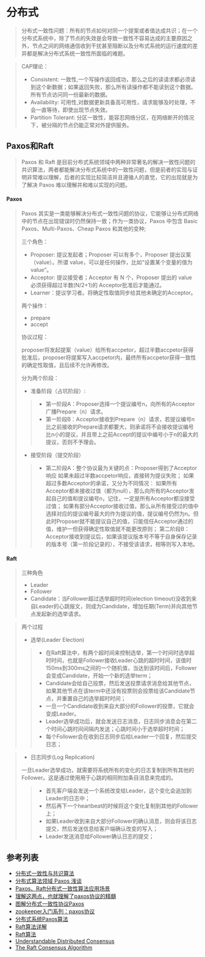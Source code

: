 # 分布式
> 分布式一致性问题：所有的节点如何对同一个提案或者值达成共识；在一个分布式系统中，除了节点的失效是会导致一致性不容易达成的主要原因之外，节点之间的网络通信收到干扰甚至阻断以及分布式系统的运行速度的差异都是解决分布式系统一致性所面临的难题。

> CAP理论：
> - Consistent: 一致性,一个写操作返回成功，那么之后的读请求都必须读到这个新数据；如果返回失败，那么所有读操作都不能读到这个数据。所有节点访问同一份最新的数据。
> - Availability: 可用性,对数据更新具备高可用性，请求能够及时处理，不会一直等待，即使出现节点失效。
> - Partition Tolerant: 分区一致性，能容忍网络分区，在网络断开的情况下，被分隔的节点仍能正常对外提供服务。

## Paxos和Raft
> Paxos 和 Raft 是目前分布式系统领域中两种非常著名的解决一致性问题的共识算法，两者都能解决分布式系统中的一致性问题，但是前者的实现与证明非常难以理解，后者的实现比较简洁并且遵循人的直觉，它的出现就是为了解决 Paxos 难以理解并和难以实现的问题。

#### Paxos
> Paxos 其实是一类能够解决分布式一致性问题的协议，它能够让分布式网络中的节点在出现错误时仍然保持一致；作为一类协议，Paxos 中包含 Basic Paxos、Multi-Paxos、Cheap Paxos 和其他的变种;
> 
> 三个角色：
> - Proposer: 提议发起者；Proposer 可以有多个，Proposer 提出议案（value）。所谓 value，可以是任何操作，比如“设置某个变量的值为value”。
> - Acceptor: 提议接受者；Acceptor 有 N 个，Proposer 提出的 value 必须获得超过半数(N/2+1)的 Acceptor批准后才能通过。
> - Learner：提议学习者。将确定性取值同步给其他未确定的Acceptor。
>
> 两个操作：
> - prepare
> - accept
>
> 协议过程：
>
> proposer将发起提案（value）给所有accpetor，超过半数accpetor获得批准后，proposer将提案写入accpetor内，最终所有accpetor获得一致性的确定性取值，且后续不允许再修改。
>
> 分为两个阶段：
>
> - 准备阶段（占坑阶段）:
>> - 第一阶段A：Proposer选择一个提议编号n，向所有的Acceptor广播Prepare（n）请求。
>> - 第一阶段B：Acceptor接收到Prepare（n）请求，若提议编号n比之前接收的Prepare请求都要大，则承诺将不会接收提议编号比n小的提议，并且带上之前Accept的提议中编号小于n的最大的提议，否则不予理会。
> - 接受阶段（提交阶段）
>> - 第二阶段A：整个协议最为关键的点：Proposer得到了Acceptor响应
如果未超过半数accpetor响应，直接转为提议失败；
如果超过多数Acceptor的承诺，又分为不同情况：
如果所有Acceptor都未接收过值（都为null），那么向所有的Acceptor发起自己的值和提议编号n，记住，一定是所有Acceptor都没接受过值；
如果有部分Acceptor接收过值，那么从所有接受过的值中选择对应的提议编号最大的作为提议的值，提议编号仍然为n。但此时Proposer就不能提议自己的值，只能信任Acceptor通过的值，维护一但获得确定性取值就不能更改原则；
第二阶段B：Acceptor接收到提议后，如果该提议版本号不等于自身保存记录的版本号（第一阶段记录的），不接受该请求，相等则写入本地。

#### Raft
> 三种角色
> - Leader
> - Follower
> - Candidate：当Follower超过选举超时时间(election timeout)没收到来自Leader的心跳报文，则成为Candidate，增加任期(Term)并向其他节点发起新的选举请求。

> 两个过程
> - 选举(Leader Election)
>> - 在Raft算法中，有两个超时间来控制选举，第一个时间时选举超时时间，也就是Follower接收Leader心跳的超时时间，该值时150ms到300ms之间的一个随机值，当达到该时间后，Follower会变成Candidate，开始一个新的选举term；
>> - Candidate会给自己投票，然后发送投票请求消息给其他节点，如果其他节点在该term中还没有投票则会投票给该Candidate节点，并重置自己的选举超时时间；
>> - 一旦一个Candidate收到来自大部分的Follower的投票，它就会变成Leader。
>> - Leader选举成功后，就会发送日志消息，日志同步消息会在第二个时间心跳时间间隔内发送；心跳时间小于选举超时时间；
>> - 每个Follower会在收到日志同步后给Leader一个回复，然后提交日志；

> - 日志同步(Log Replication)
>
> 一旦Leader选举成功，就需要将系统所有的变化的日志复制到所有其他的Follower。这是通过使用用于心跳的相同附加条目消息来完成的。
>> - 首先客户端会发送一个系统改变给Leader，这个变化会追加到Leader的日志中；
>> - 然后再下一个heartbeat的时候将这个变化复制到其他的Follower上；
>> - 如果Leader收到来自大部分Follower的确认消息，则会将该日志提交，然后发送信息给客户端确认改变的写入；
>> - Leader发送消息给Follower确认日志的提交；


## 参考列表
- [分布式一致性与共识算法](https://draveness.me/consensus)
- [分布式算法领域 Paxos 浅谈](https://www.jianshu.com/p/f67eb60a6c37)
- [Paxos、Raft分布式一致性算法应用场景](https://zhuanlan.zhihu.com/p/31727291)
- [理解这两点，也就理解了paxos协议的精髓](https://zhuanlan.zhihu.com/p/29706905)
- [图解分布式一致性协议Paxos](https://www.cnblogs.com/hugb/p/8955505.html)
- [zookeeper入门系列：paxos协议](http://www.importnew.com/24420.html)
- [分布式系统Paxos算法](https://www.jdon.com/artichect/paxos.html)
- [Raft算法详解](https://zhuanlan.zhihu.com/p/32052223)
- [Raft算法](http://www.hi-roy.com/2018/06/07/Raft%E7%AE%97%E6%B3%95/)
- [Understandable Distributed Consensus](http://thesecretlivesofdata.com/raft/)
- [The Raft Consensus Algorithm ](https://raft.github.io/)
